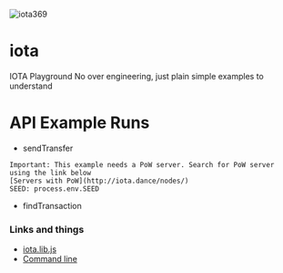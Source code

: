 ![iota369](https://user-images.githubusercontent.com/993459/35762946-de9bdea8-0866-11e8-8427-f0924b28b445.png)



# iota
IOTA Playground 
  No over engineering, just plain simple examples to understand 


# API Example Runs

- sendTransfer 
```
Important: This example needs a PoW server. Search for PoW server using the link below
[Servers with PoW](http://iota.dance/nodes/)
SEED: process.env.SEED
```

- findTransaction


### Links and things

- [iota.lib.js](https://github.com/iotaledger/iota.lib.js/)
- [Command line](https://github.com/iotaledger/cli-app)
